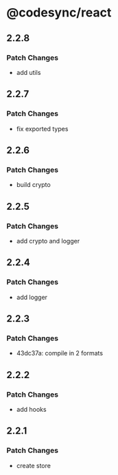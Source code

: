 # @codesync/react

## 2.2.8

### Patch Changes

- add utils

## 2.2.7

### Patch Changes

- fix exported types

## 2.2.6

### Patch Changes

- build crypto

## 2.2.5

### Patch Changes

- add crypto and logger

## 2.2.4

### Patch Changes

- add logger

## 2.2.3

### Patch Changes

- 43dc37a: compile in 2 formats

## 2.2.2

### Patch Changes

- add hooks

## 2.2.1

### Patch Changes

- create store

